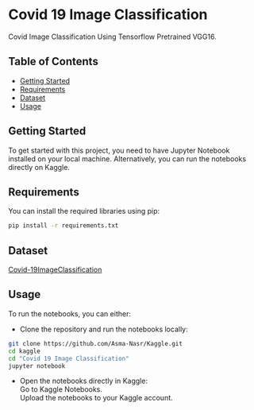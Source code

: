 # Covid 19 Image Classification
Covid Image Classification Using Tensorflow Pretrained VGG16.

## Table of Contents

- [Getting Started](#getting-started)
- [Requirements](#requirements)
- [Dataset](#dataset)
- [Usage](#usage)

## Getting Started

To get started with this project, you need to have Jupyter Notebook installed on your local machine. Alternatively, you can run the notebooks directly on Kaggle.

## Requirements

You can install the required libraries using pip:

```bash
pip install -r requirements.txt
```
## Dataset
[Covid-19ImageClassification](https://www.kaggle.com/datasets/pranavraikokte/covid19-image-dataset)
## Usage
To run the notebooks, you can either:

- Clone the repository and run the notebooks locally:
```bash
git clone https://github.com/Asma-Nasr/Kaggle.git
cd kaggle
cd "Covid 19 Image Classification"
jupyter notebook
```
- Open the notebooks directly in Kaggle: \
Go to Kaggle Notebooks. \
Upload the notebooks to your Kaggle account.
